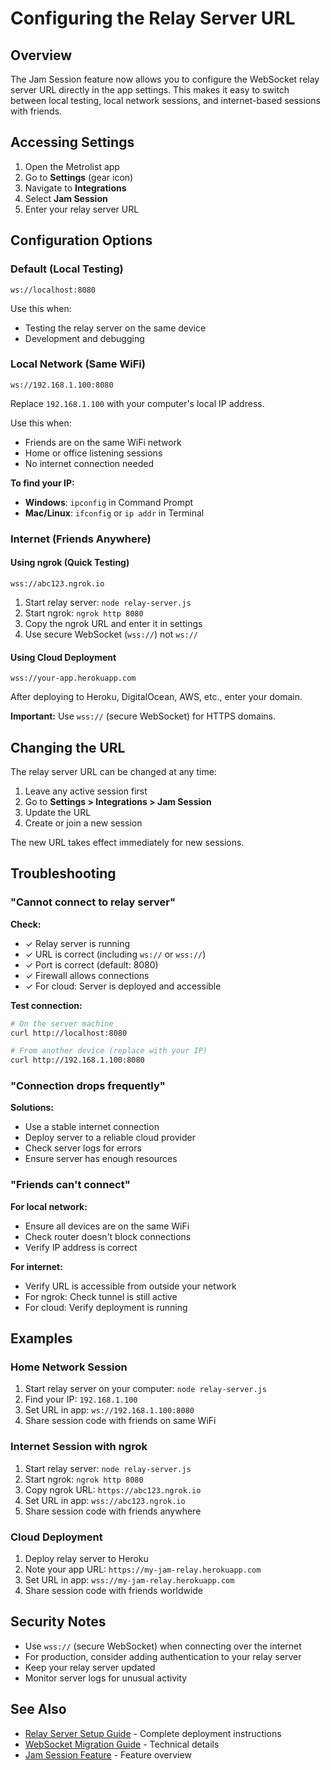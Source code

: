 # Configuring the Relay Server URL

## Overview

The Jam Session feature now allows you to configure the WebSocket relay server URL directly in the app settings. This makes it easy to switch between local testing, local network sessions, and internet-based sessions with friends.

## Accessing Settings

1. Open the Metrolist app
2. Go to **Settings** (gear icon)
3. Navigate to **Integrations**
4. Select **Jam Session**
5. Enter your relay server URL

## Configuration Options

### Default (Local Testing)
```
ws://localhost:8080
```
Use this when:
- Testing the relay server on the same device
- Development and debugging

### Local Network (Same WiFi)
```
ws://192.168.1.100:8080
```
Replace `192.168.1.100` with your computer's local IP address.

Use this when:
- Friends are on the same WiFi network
- Home or office listening sessions
- No internet connection needed

**To find your IP:**
- **Windows**: `ipconfig` in Command Prompt
- **Mac/Linux**: `ifconfig` or `ip addr` in Terminal

### Internet (Friends Anywhere)

#### Using ngrok (Quick Testing)
```
wss://abc123.ngrok.io
```
1. Start relay server: `node relay-server.js`
2. Start ngrok: `ngrok http 8080`
3. Copy the ngrok URL and enter it in settings
4. Use secure WebSocket (`wss://`) not `ws://`

#### Using Cloud Deployment
```
wss://your-app.herokuapp.com
```
After deploying to Heroku, DigitalOcean, AWS, etc., enter your domain.

**Important:** Use `wss://` (secure WebSocket) for HTTPS domains.

## Changing the URL

The relay server URL can be changed at any time:

1. Leave any active session first
2. Go to **Settings > Integrations > Jam Session**
3. Update the URL
4. Create or join a new session

The new URL takes effect immediately for new sessions.

## Troubleshooting

### "Cannot connect to relay server"

**Check:**
- ✓ Relay server is running
- ✓ URL is correct (including `ws://` or `wss://`)
- ✓ Port is correct (default: 8080)
- ✓ Firewall allows connections
- ✓ For cloud: Server is deployed and accessible

**Test connection:**
```bash
# On the server machine
curl http://localhost:8080

# From another device (replace with your IP)
curl http://192.168.1.100:8080
```

### "Connection drops frequently"

**Solutions:**
- Use a stable internet connection
- Deploy server to a reliable cloud provider
- Check server logs for errors
- Ensure server has enough resources

### "Friends can't connect"

**For local network:**
- Ensure all devices are on the same WiFi
- Check router doesn't block connections
- Verify IP address is correct

**For internet:**
- Verify URL is accessible from outside your network
- For ngrok: Check tunnel is still active
- For cloud: Verify deployment is running

## Examples

### Home Network Session
1. Start relay server on your computer: `node relay-server.js`
2. Find your IP: `192.168.1.100`
3. Set URL in app: `ws://192.168.1.100:8080`
4. Share session code with friends on same WiFi

### Internet Session with ngrok
1. Start relay server: `node relay-server.js`
2. Start ngrok: `ngrok http 8080`
3. Copy ngrok URL: `https://abc123.ngrok.io`
4. Set URL in app: `wss://abc123.ngrok.io`
5. Share session code with friends anywhere

### Cloud Deployment
1. Deploy relay server to Heroku
2. Note your app URL: `https://my-jam-relay.herokuapp.com`
3. Set URL in app: `wss://my-jam-relay.herokuapp.com`
4. Share session code with friends worldwide

## Security Notes

- Use `wss://` (secure WebSocket) when connecting over the internet
- For production, consider adding authentication to your relay server
- Keep your relay server updated
- Monitor server logs for unusual activity

## See Also

- [Relay Server Setup Guide](RELAY_SERVER_SETUP.md) - Complete deployment instructions
- [WebSocket Migration Guide](WEBSOCKET_MIGRATION.md) - Technical details
- [Jam Session Feature](JAM_SESSION_FEATURE.md) - Feature overview
